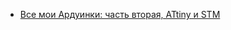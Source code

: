 - [Все мои Ардуинки: часть вторая, ATtiny и STM](https://habr.com/ru/companies/ruvds/articles/863990/)